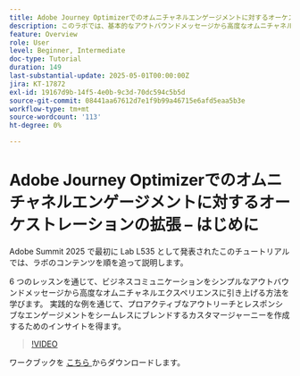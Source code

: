 ```yaml
---
title: Adobe Journey Optimizerでのオムニチャネルエンゲージメントに対するオーケストレーションの拡張 – はじめに
description: このラボでは、基本的なアウトバウンドメッセージから高度なオムニチャネルエクスペリエンスにビジネスコミュニケーションを変換する方法を説明します。 実践的な例を通じて、プロアクティブなアウトリーチとレスポンシブエンゲージメントを組み合わせたカスタマージャーニーを作成します。
feature: Overview
role: User
level: Beginner, Intermediate
doc-type: Tutorial
duration: 149
last-substantial-update: 2025-05-01T00:00:00Z
jira: KT-17872
exl-id: 19167d9b-14f5-4e0b-9c3d-70dc594c5b5d
source-git-commit: 08441aa67612d7e1f9b99a46715e6afd5eaa5b3e
workflow-type: tm+mt
source-wordcount: '113'
ht-degree: 0%

---
```


# Adobe Journey Optimizerでのオムニチャネルエンゲージメントに対するオーケストレーションの拡張 – はじめに

Adobe Summit 2025 で最初に Lab L535 として発表されたこのチュートリアルでは、ラボのコンテンツを順を追って説明します。

6 つのレッスンを通じて、ビジネスコミュニケーションをシンプルなアウトバウンドメッセージから高度なオムニチャネルエクスペリエンスに引き上げる方法を学びます。 実践的な例を通じて、プロアクティブなアウトリーチとレスポンシブなエンゲージメントをシームレスにブレンドするカスタマージャーニーを作成するためのインサイトを得ます。

>[!VIDEO](https://video.tv.adobe.com/v/3457828/?learn=on&enablevpops)

ワークブックを [ こちら ](/help/summit-lab-2025/assets/summit-lab-manual-l535-final-v4.pdf) からダウンロードします。

